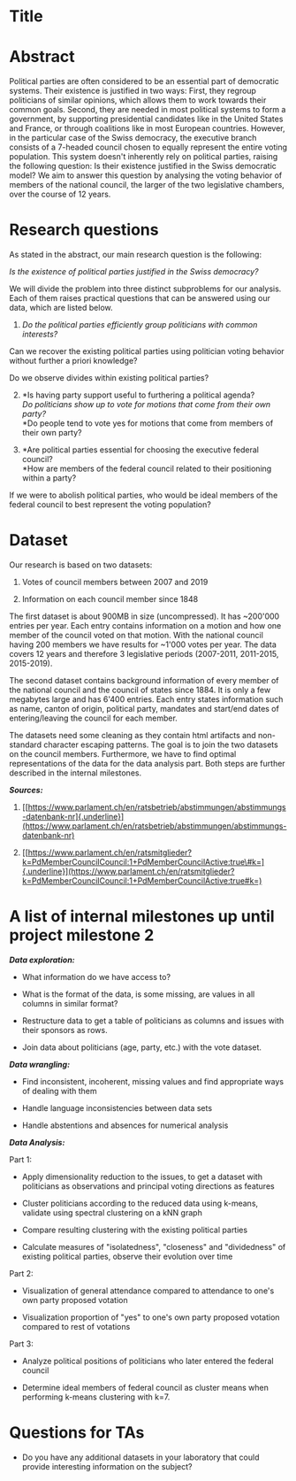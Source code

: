 **Title**
=========

**Abstract**
============

Political parties are often considered to be an essential part of
democratic systems. Their existence is justified in two ways: First,
they regroup politicians of similar opinions, which allows them to work
towards their common goals. Second, they are needed in most political
systems to form a government, by supporting presidential candidates like
in the United States and France, or through coalitions like in most
European countries. However, in the particular case of the Swiss
democracy, the executive branch consists of a 7-headed council chosen to
equally represent the entire voting population. This system doesn\'t
inherently rely on political parties, raising the following question: Is
their existence justified in the Swiss democratic model? We aim to
answer this question by analysing the voting behavior of members of the
national council, the larger of the two legislative chambers, over the
course of 12 years.

**Research questions**
======================

As stated in the abstract, our main research question is the following:

*Is the existence of political parties justified in the Swiss
democracy?*

We will divide the problem into three distinct subproblems for our
analysis. Each of them raises practical questions that can be answered
using our data, which are listed below.

1.  *Do the political parties efficiently group politicians with common
    interests?*

Can we recover the existing political parties using politician voting
behavior without further a priori knowledge?

Do we observe divides within existing political parties?

2.  *Is having party support useful to furthering a political agenda?\
    *Do politicians show up to vote for motions that come from their own
    party?*\
    *Do people tend to vote yes for motions that come from members of
    their own party?

3.  *Are political parties essential for choosing the executive federal
    council?\
    *How are members of the federal council related to their positioning
    within a party?

If we were to abolish political parties, who would be ideal members of
the federal council to best represent the voting population?

**Dataset**
===========

Our research is based on two datasets:

1.  Votes of council members between 2007 and 2019

2.  Information on each council member since 1848

The first dataset is about 900MB in size (uncompressed). It has
\~200'000 entries per year. Each entry contains information on a motion
and how one member of the council voted on that motion. With the
national council having 200 members we have results for \~1'000 votes
per year. The data covers 12 years and therefore 3 legislative periods
(2007-2011, 2011-2015, 2015-2019).

The second dataset contains background information of every member of
the national council and the council of states since 1884. It is only a
few megabytes large and has 6'400 entries. Each entry states information
such as name, canton of origin, political party, mandates and start/end
dates of entering/leaving the council for each member.

The datasets need some cleaning as they contain html artifacts and
non-standard character escaping patterns. The goal is to join the two
datasets on the council members. Furthermore, we have to find optimal
representations of the data for the data analysis part. Both steps are
further described in the internal milestones.

***Sources:***

1.  [[https://www.parlament.ch/en/ratsbetrieb/abstimmungen/abstimmungs-datenbank-nr]{.underline}](https://www.parlament.ch/en/ratsbetrieb/abstimmungen/abstimmungs-datenbank-nr)

2.  [[https://www.parlament.ch/en/ratsmitglieder?k=PdMemberCouncilCouncil:1+PdMemberCouncilActive:true\#k=]{.underline}](https://www.parlament.ch/en/ratsmitglieder?k=PdMemberCouncilCouncil:1+PdMemberCouncilActive:true#k=)

**A list of internal milestones up until project milestone 2**
==============================================================

***Data exploration:***

-   What information do we have access to?

-   What is the format of the data, is some missing, are values in all
    columns in similar format?

-   Restructure data to get a table of politicians as columns and issues
    with their sponsors as rows.

-   Join data about politicians (age, party, etc.) with the vote
    dataset.

***Data wrangling:***

-   Find inconsistent, incoherent, missing values and find appropriate
    ways of dealing with them

-   Handle language inconsistencies between data sets

-   Handle abstentions and absences for numerical analysis

***Data Analysis:***

Part 1:

-   Apply dimensionality reduction to the issues, to get a dataset with politicians as observations and principal voting directions as features

-   Cluster politicians according to the reduced data using k-means, validate using spectral clustering on a kNN graph

-   Compare resulting clustering with the existing political parties

-   Calculate measures of "isolatedness", "closeness" and "dividedness" of existing political parties, observe their evolution over time

Part 2:

-   Visualization of general attendance compared to attendance to one's own party proposed votation

-   Visualization proportion of "yes" to one's own party proposed votation compared to rest of votations

Part 3:

-   Analyze political positions of politicians who later entered the federal council

-   Determine ideal members of federal council as cluster means when performing k-means clustering with k=7.

**Questions for TAs**
=====================

-   Do you have any additional datasets in your laboratory that could provide interesting information on the subject?
